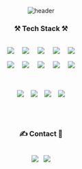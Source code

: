 <div align=center>

![header](https://capsule-render.vercel.app/api?type=Waving&color=timeAuto&height=180&text=Haeun's%20GitHub🐹&fontColor=ffffff&fontSize=40&animation=twinkling)

### ⚒ Tech Stack ⚒

<br>
<img src="https://img.shields.io/badge/Python-3766AB?style=flat-square&logo=Python&logoColor=white"/>&nbsp;&nbsp;&nbsp;&nbsp;
<img src="https://img.shields.io/badge/NumPy-013243?style=flat-square&logo=numpy&logoColor=white"/>&nbsp;&nbsp;&nbsp;&nbsp;
<img src="https://img.shields.io/badge/pandas-150458?style=flat-square&logo=pandas&logoColor=white"/>&nbsp;&nbsp;&nbsp;&nbsp;
<img src="https://img.shields.io/badge/TensorFlow-FF6F00?style=flat-square&logo=tensorflow&logoColor=white"/>&nbsp;&nbsp;&nbsp;&nbsp;
<img src="https://img.shields.io/badge/PyTorch-EE4C2C?style=flat-square&logo=pytorch&logoColor=white"/>

<img src="https://img.shields.io/badge/Java-007396?style=flat-square&logo=java&logoColor=white"/>&nbsp;&nbsp;&nbsp;&nbsp;
<img src="https://img.shields.io/badge/Spring-6DB33F?style=flat-square&logo=spring&logoColor=white"/>&nbsp;&nbsp;&nbsp;&nbsp;
<img src="https://img.shields.io/badge/Spring Boot-6DB33F?style=flat-square&logo=springboot&logoColor=white"/>&nbsp;&nbsp;&nbsp;&nbsp;
<img src="https://img.shields.io/badge/JavaScript-F7DF1E?style=flat-square&logo=JavaScript&logoColor=white"/>&nbsp;&nbsp;&nbsp;&nbsp;
<img src="https://img.shields.io/badge/Node.js-339933?style=flat-square&logo=nodedotjs&logoColor=white"/>

<br><br>
<img src="https://img.shields.io/badge/Amazon RDS-527FFF?style=flat-square&logo=amazonrds&logoColor=white"/>&nbsp;&nbsp;&nbsp;&nbsp;<img src="https://img.shields.io/badge/Amazon EC2-FF9900?style=flat-square&logo=amazonec2&logoColor=white"/>&nbsp;&nbsp;&nbsp;&nbsp;<img src="https://img.shields.io/badge/MySQL-4479A1?style=flat-square&logo=mysql&logoColor=white"/>&nbsp;&nbsp;&nbsp;&nbsp;<img src="https://img.shields.io/badge/MariaDB-003545?style=flat-square&logo=mariadb&logoColor=white"/>

<br><br>  
### ✍ Contact 📧
<br>
<a href="https://velog.io/@hann79"><img src="https://img.shields.io/badge/Velog-20C997?style=flat-square&logo=Velog&logoColor=white"/></a>&nbsp;&nbsp;
<!--<a href="mailto:gkdmsgkdms00@naver.com"><img src="https://img.shields.io/badge/Naver mail-03C75A?style=flat-square&logo=Gmail&logoColor=white"/></a>-->
<a href="mailto:gkdmsgkdms00@naver.com"><img src="https://img.shields.io/badge/Naver mail-03C75A?style=flat-square&logo=naver&logoColor=white&link=mailto:gkdmsgkdms00@naver.com"/></a>
<br><br><br><br>

<!--/

<br>

[![Top Langs](https://github-readme-stats.vercel.app/api/top-langs/?username=hann0079&layout=compact)](https://github.com/hann0079/github-readme-stats)</div>

</div>


### Hi there 👋

**hann0079/hann0079** is a ✨ _special_ ✨ repository because its `README.md` (this file) appears on your GitHub profile.

Here are some ideas to get you started:

- 🔭 I’m currently working on ...
- 🌱 I’m currently learning ...
- 👯 I’m looking to collaborate on ...
- 🤔 I’m looking for help with ...
- 💬 Ask me about ...
- 📫 How to reach me: ...
- 😄 Pronouns: ...
- ⚡ Fun fact: ...
-->

